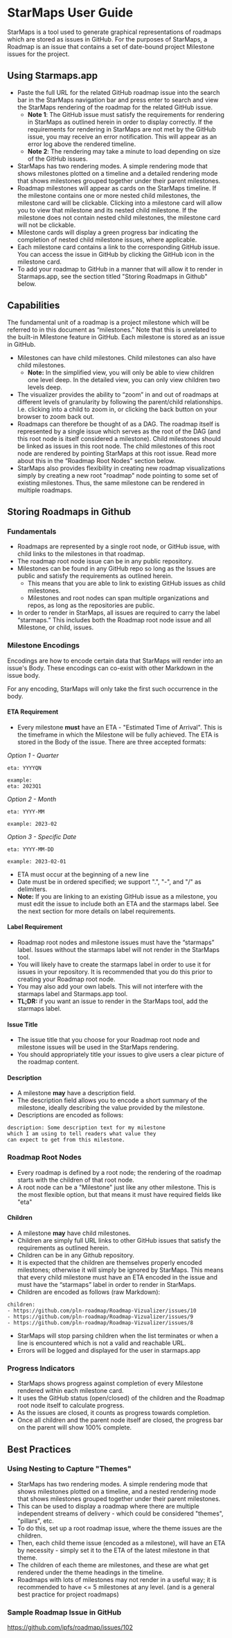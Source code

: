 # StarMaps User Guide
StarMaps is a tool used to generate graphical representations of roadmaps which are stored as issues in GitHub. For the purposes of StarMaps, a Roadmap is an issue that contains a set of date-bound project Milestone issues for the project.

## Using Starmaps.app
- Paste the full URL for the related GitHub roadmap issue into the search bar in the StarMaps navigation bar and press enter to search and view the StarMaps rendering of the roadmap for the related GitHub issue.
  - **Note 1**: The GitHub issue must satisfy the requirements for rendering in StarMaps as outlined herein in order to display correctly. If the requirements for rendering in StarMaps are not met by the GitHub issue, you may receive an error notification. This will appear as an error log above the rendered timeline.
  - **Note 2**: The rendering may take a minute to load depending on size of the GitHub issues.
- StarMaps has two rendering modes. A simple rendering mode that shows milestones plotted on a timeline and a detailed rendering mode that shows milestones grouped together under their parent milestones.
- Roadmap milestones will appear as cards on the StarMaps timeline. If the milestone contains one or more nested child milestones, the milestone card will be clickable. Clicking into a milestone card will allow you to view that milestone and its nested child milestone. If the milestone does not contain nested child milestones, the milestone card will not be clickable.
- Milestone cards will display a green progress bar indicating the completion of nested child milestone issues, where applicable.
- Each milestone card contains a link to the corresponding GitHub issue. You can access the issue in GitHub by clicking the GitHub icon in the milestone card.
- To add your roadmap to GitHub in a manner that will allow it to render in Starmaps.app, see the section titled "Storing Roadmaps in Github" below. 


## Capabilities
The fundamental unit of a roadmap is a project milestone which will be referred to in this document as “milestones.” Note that this is unrelated to the built-in Milestone feature in GitHub. Each milestone is stored as an issue in GitHub.
- Milestones can have child milestones. Child milestones can also have child milestones. 
  -  **Note:** In the simplified view, you will only be able to view children one level deep. In the detailed view, you can only view children two levels deep.
- The visualizer provides the ability to “zoom” in and out of roadmaps at different levels of granularity by following the parent/child relationships. I.e. clicking into a child to zoom in, or clicking the back button on your browser to zoom back out.
- Roadmaps can therefore be thought of as a DAG. The roadmap itself is represented by a single issue which serves as the root of the DAG (and this root node is itself considered a milestone). Child milestones should be linked as issues in this root node. The child milestones of this root node are rendered by pointing StarMaps at this root issue. Read more about this in the “Roadmap Root Nodes” section below.
- StarMaps also provides flexibility in creating new roadmap visualizations simply by creating a new root "roadmap" node pointing to some set of existing milestones. Thus, the same milestone can be rendered in multiple roadmaps.

## Storing Roadmaps in Github
### Fundamentals
- Roadmaps are represented by a single root node, or GitHub issue, with child links to the milestones in that roadmap.
- The roadmap root node issue can be in any public repository.
- Milestones can be found in any GitHub repo so long as the Issues are public and satisfy the requirements as outlined herein.
  - This means that you are able to link to existing GitHub issues as child milestones.
  - Milestones and root nodes can span multiple organizations and repos, as long as the repositories are public.
- In order to render in StarMaps, all issues are required to carry the label “starmaps.” This includes both the Roadmap root node issue and all Milestone, or child, issues.

### Milestone Encodings
Encodings are how to encode certain data that StarMaps will render into an issue's Body. These encodings can co-exist with other Markdown in the issue body.

For any encoding, StarMaps will only take the first such occurrence in the body.

#### ETA Requirement
- Every milestone **must** have an ETA - "Estimated Time of Arrival". This is the timeframe in which the Milestone will be fully achieved. The ETA is stored in the Body of the issue. There are three accepted formats:

*Option 1 - Quarter*
```
eta: YYYYQN

example:
eta: 2023Q1
```
*Option 2 - Month*
```
eta: YYYY-MM

example: 2023-02
```
*Option 3 - Specific Date*
```
eta: YYYY-MM-DD

example: 2023-02-01
```
- ETA must occur at the beginning of a new line
- Date must be in ordered specified; we support ".", "-", and "/" as delimiters.
- **Note:** If you are linking to an existing GitHub issue as a milestone, you must edit the issue to include both an ETA and the starmaps label. See the next section for more details on label requirements.

#### Label Requirement
- Roadmap root nodes and milestone issues must have the “starmaps” label. Issues without the starmaps label will not render in the StarMaps tool.
- You will likely have to create the starmaps label in order to use it for issues in your repository. It is recommended that you do this prior to creating your Roadmap root node.
- You may also add your own labels. This will not interfere with the starmaps label and Starmaps.app tool.
- **TL;DR:** if you want an issue to render in the StarMaps tool, add the starmaps label.

#### Issue Title
- The issue title that you choose for your Roadmap root node and milestone issues will be used in the StarMaps rendering. 
- You should appropriately title your issues to give users a clear picture of the roadmap content.


#### Description
- A milestone **may** have a description field. 
- The description field allows you to encode a short summary of the milestone, ideally describing the value provided by the milestone. 
- Descriptions are encoded as follows:
```
description: Some description text for my milestone
which I am using to tell readers what value they 
can expect to get from this milestone.
```

### Roadmap Root Nodes
- Every roadmap is defined by a root node; the rendering of the roadmap starts with the children of that root node.
- A root node can be a "Milestone" just like any other milestone. This is the most flexible option, but that means it must have required fields like "eta"

#### Children
- A milestone **may** have child milestones. 
- Children are simply full URL links to other GitHub issues that satisfy the requirements as outlined herein.
- Children can be in any Github repository.
- It is expected that the children are themselves properly encoded milestones; otherwise it will simply be ignored by StarMaps. This means that every child milestone must have an ETA encoded in the issue and must have the “starmaps” label in order to render in StarMaps.
- Children are encoded as follows (raw Markdown):
```
children:
- https://github.com/pln-roadmap/Roadmap-Vizualizer/issues/10
- https://github.com/pln-roadmap/Roadmap-Vizualizer/issues/9
- https://github.com/pln-roadmap/Roadmap-Vizualizer/issues/8
```
- StarMaps will stop parsing children when the list terminates or when a line is encountered which is not a valid and reachable URL.
- Errors will be logged and displayed for the user in starmaps.app

### Progress Indicators
- StarMaps shows progress against completion of every Milestone rendered within each milestone card.
- It uses the GitHub status (open/closed) of the children and the Roadmap root node itself to calculate progress. 
- As the issues are closed, it counts as progress towards completion.
- Once all children and the parent node itself are closed, the progress bar on the parent will show 100% complete.

## Best Practices
### Using Nesting to Capture "Themes"
- StarMaps has two rendering modes. A simple rendering mode that shows milestones plotted on a timeline, and a nested rendering mode that shows milestones grouped together under their parent milestones.
- This can be used to display a roadmap where there are multiple independent streams of delivery - which could be considered "themes", "pillars", etc.
- To do this, set up a root roadmap issue, where the theme issues are the children.
- Then, each child theme issue (encoded as a milestone), will have an ETA by necessity - simply set it to the ETA of the latest milestone in that theme.
- The children of each theme are milestones, and these are what get rendered under the theme headings in the timeline.
- Roadmaps with lots of milestones may not render in a useful way; it is recommended to have <= 5 milestones at any level. (and is a general best practice for project roadmaps)

### Sample Roadmap Issue in GitHub
https://github.com/ipfs/roadmap/issues/102
